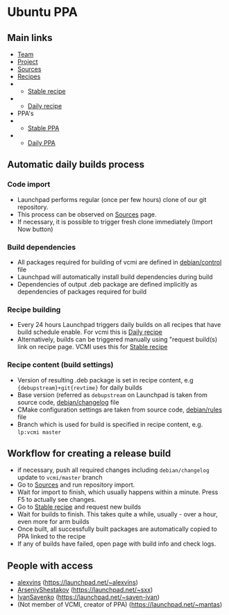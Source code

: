 # Ubuntu PPA

## Main links
- [Team](https://launchpad.net/~vcmi)
- [Project](https://launchpad.net/vcmi)
- [Sources](https://code.launchpad.net/~vcmi/vcmi/+git/vcmi)
- [Recipes](https://code.launchpad.net/~vcmi/+recipes)
- - [Stable recipe](https://code.launchpad.net/~vcmi/+recipe/vcmi-stable)
- - [Daily recipe](https://code.launchpad.net/~vcmi/+recipe/vcmi-daily)
- PPA's
- - [Stable PPA](https://launchpad.net/~vcmi/+archive/ubuntu/ppa)
- - [Daily PPA](https://launchpad.net/~vcmi/+archive/ubuntu/vcmi-latest)

## Automatic daily builds process

### Code import
- Launchpad performs regular (once per few hours) clone of our git repository.
- This process can be observed on [Sources](https://code.launchpad.net/~vcmi/vcmi/+git/vcmi) page.
- If necessary, it is possible to trigger fresh clone immediately (Import Now button)
### Build dependencies
- All packages required for building of vcmi are defined in [debian/control](https://github.com/vcmi/vcmi/blob/develop/debian/control) file
- Launchpad will automatically install build dependencies during build
- Dependencies of output .deb package are defined implicitly as dependencies of packages required for build
### Recipe building
- Every 24 hours Launchpad triggers daily builds on all recipes that have build schedule enable. For vcmi this is [Daily recipe](https://code.launchpad.net/~vcmi/+recipe/vcmi-daily)
- Alternatively, builds can be triggered manually using "request build(s) link on recipe page. VCMI uses this for [Stable recipe](https://code.launchpad.net/~vcmi/+recipe/vcmi-stable)
### Recipe content (build settings)
- Version of resulting .deb package is set in recipe content, e.g `{debupstream}+git{revtime}` for daily builds
- Base version (referred as `debupstream` on Launchpad is taken from source code, [debian/changelog](https://github.com/vcmi/vcmi/blob/develop/debian/changelog) file
- CMake configuration settings are taken from source code, [debian/rules](https://github.com/vcmi/vcmi/blob/develop/debian/rules) file
- Branch which is used for build is specified in recipe content, e.g. `lp:vcmi master`
## Workflow for creating a release build
- if necessary, push all required changes including `debian/changelog` update to `vcmi/master` branch
- Go to [Sources](https://code.launchpad.net/~vcmi/vcmi/+git/vcmi) and run repository import.
- Wait for import to finish, which usually happens within a minute. Press F5 to actually see changes.
- Go to [Stable recipe](https://code.launchpad.net/~vcmi/+recipe/vcmi-stable) and request new builds
- Wait for builds to finish. This takes quite a while, usually - over a hour, even more for arm builds
- Once built, all successfully built packages are automatically copied to PPA linked to the recipe
- If any of builds have failed, open page with build info and check logs. 
## People with access
- [alexvins](https://github.com/alexvins) (https://launchpad.net/~alexvins)
- [ArseniyShestakov](https://github.com/ArseniyShestakov) (https://launchpad.net/~sxx)
- [IvanSavenko](https://github.com/IvanSavenko) (https://launchpad.net/~saven-ivan)
- (Not member of VCMI, creator of PPA) (https://launchpad.net/~mantas)